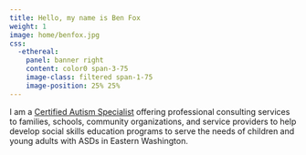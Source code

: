 ```yaml
---
title: Hello, my name is Ben Fox
weight: 1
image: home/benfox.jpg
css:
  -ethereal:
    panel: banner right
    content: color0 span-3-75
    image-class: filtered span-1-75
    image-position: 25% 25%
---
```

I am a [Certified Autism Specialist](https://apps.ibcces.org/badges/v/65d52) offering professional consulting services to families, schools, community organizations, and service providers to help develop social skills education programs to serve the needs of children and young adults with ASDs in Eastern Washington.
